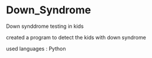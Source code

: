 # Down_Syndrome
Down synddrome testing in kids

 created a program to detect the kids with down syndrome

 used languages : Python
